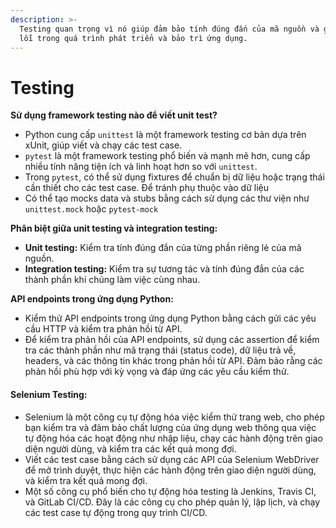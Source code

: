 ```yaml
---
description: >-
  Testing quan trọng vì nó giúp đảm bảo tính đúng đắn của mã nguồn và giảm thiểu
  lỗi trong quá trình phát triển và bảo trì ứng dụng.
---
```


# Testing

**Sử dụng framework testing nào để viết unit test?**

* Python cung cấp `unittest` là một framework testing cơ bản dựa trên xUnit, giúp viết và chạy các test case.
* `pytest` là một framework testing phổ biến và mạnh mẽ hơn, cung cấp nhiều tính năng tiện ích và linh hoạt hơn so với `unittest`.
* Trong `pytest`, có thể sử dụng fixtures để chuẩn bị dữ liệu hoặc trạng thái cần thiết cho các test case. Để tránh phụ thuộc vào dữ liệu
* Có thể tạo mocks data và stubs  bằng cách sử dụng các thư viện như `unittest.mock` hoặc `pytest-mock`

**Phân biệt giữa unit testing và integration testing:**

* **Unit testing:** Kiểm tra tính đúng đắn của từng phần riêng lẻ của mã nguồn.
* **Integration testing:** Kiểm tra sự tương tác và tính đúng đắn của các thành phần khi chúng làm việc cùng nhau.

**API endpoints trong ứng dụng Python:**

* Kiểm thử API endpoints trong ứng dụng Python bằng cách gửi các yêu cầu HTTP và kiểm tra phản hồi từ API.
* Để kiểm tra phản hồi của API endpoints, sử dụng các assertion để kiểm tra các thành phần như mã trạng thái (status code), dữ liệu trả về, headers, và các thông tin khác trong phản hồi từ API. Đảm bảo rằng các phản hồi phù hợp với kỳ vọng và đáp ứng các yêu cầu kiểm thử.

#### Selenium Testing:

* Selenium là một công cụ tự động hóa việc kiểm thử trang web, cho phép bạn kiểm tra  và đảm bảo chất lượng của ứng dụng web thông qua việc tự động hóa các hoạt động như nhập liệu, chạy các hành động trên giao diện người dùng, và kiểm tra các kết quả mong đợi.
* Viết các test case bằng cách sử dụng các API của Selenium WebDriver để mở trình duyệt, thực hiện các hành động trên giao diện người dùng, và kiểm tra kết quả mong đợi.
* Một số công cụ phổ biến cho tự động hóa testing là Jenkins, Travis CI, và GitLab CI/CD. Đây là các công cụ cho phép  quản lý, lập lịch, và chạy các test case tự động trong quy trình CI/CD.

